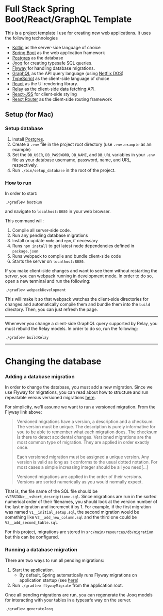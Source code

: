 # Full Stack Spring Boot/React/GraphQL Template

This is a project template I use for creating new web applications. It uses the following technologies
- [Kotlin](https://kotlinlang.org/) as the server-side language of choice
- [Spring Boot](https://spring.io/projects/spring-boot) as the web application framework 
- [Postgres](https://www.postgresql.org/) as the database
- [Jooq](https://www.jooq.org/) for creating typesafe SQL queries.
- [Flyway](https://flywaydb.org/) for handling database migrations.
- [GraphQL](https://graphql.org/) as the API query language (using [Netflix DGS](https://netflix.github.io/dgs/))
- [TypeScript](https://www.typescriptlang.org/) as the client-side language of choice
- [React](https://react.dev/) as the UI rendering library.
- [Relay](https://relay.dev/) as the client-side data fetching API.
- [React-JSS](https://cssinjs.org/react-jss/?v=v10.3.0) for client-side styling
- [React Router](https://reactrouter.com/en/main) as the client-side routing framework

## Setup (for Mac)

### Setup database

1) Install [Postgres](https://www.postgresql.org/download/).
2) Create a `.env` file in the project root directory (use `.env.example` as an example)
3) Set the `DB_USER`, `DB_PASSWORD`, `DB_NAME`, and `DB_URL` variables in your `.env` file as your database username, password, name, and URL, respectively.
4) Run `./bin/setup_database` in the root of the project. 

### How to run
In order to start:
```
./gradlew bootRun
```
and navigate to `localhost:8080` in your web browser. 

This command will: 
1. Compile all server-side code.
2. Run any pending database migrations
3. Install or update `node` and `npm`, if necessary
4. Runs `npm install` to get latest node dependencies defined in `package.json`
5. Runs webpack to compile and bundle client-side code
6. Starts the server on `localhost:8080`.

If you make client-side changes and want to see them without restarting the server, you can webpack running in development mode. In order to do so, open a new terminal and run the following:
```
./gradlew webpackDevelopment
```
This will make it so that webpack watches the client-side directories for changes and automatically compile them and bundle them into the `build` directory. Then, you can just refresh the page.

---
Whenever you change a client-side GraphQL query supported by Relay, you must rebuild the Relay models. In order to do so, run the following: 

```
./gradlew buildRelay
```
---
# Changing the database
### Adding a database migration

In order to change the database, you must add a new migration. Since we use Flyway for migrations, you can read about how to structure and run repeatable versus versioned migrations [here](https://documentation.red-gate.com/flyway/flyway-cli-and-api/concepts/migrations). 

For simplicity, we'll assume we want to run a versioned migration. From the Flyway link above:

> Versioned migrations have a version, a description and a checksum. The version must be unique. The description is purely informative for you to be able to remember what each migration does. The checksum is there to detect accidental changes. Versioned migrations are the most common type of migration. They are applied in order exactly once.
>
> Each versioned migration must be assigned a unique version. Any version is valid as long as it conforms to the usual dotted notation. For most cases a simple increasing integer should be all you need[...]
>
>Versioned migrations are applied in the order of their versions. Versions are sorted numerically as you would normally expect.

That is, the file name of the SQL file should be `<VERSION>__<short_description>.sql`. Since migrations are run in the sorted numerical order of their filenames, you should look at the version number of the last migration and increment it by 1. For example, if the first migration was named `V1__initial_setup.sql`, the second migration would be something like `V2__add_new_column.sql` and the third one could be `V3__add_second_table.sql`. 


For this project, migrations are stored in `src/main/resources/db/migration` but this can be configured.

### Running a database migration
There are two ways to run all pending migrations:

1. Start the application. 
    - By default, Spring automatically runs Flyway migrations on application startup (see [here](https://docs.spring.io/spring-boot/docs/2.0.0.M5/reference/html/howto-database-initialization.html#howto-execute-flyway-database-migrations-on-startup))
2. Run `./gradlew flywayMigrate` from the application root.

Once all pending migrations are run, you can regenerate the Jooq models for interacting with your tables in a typesafe way on the server.
```
./gradlew generateJooq
```